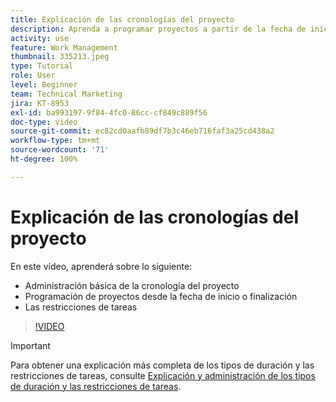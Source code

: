```yaml
---
title: Explicación de las cronologías del proyecto
description: Aprenda a programar proyectos a partir de la fecha de inicio o finalización. A continuación, aprenda cómo la duración, los predecesores y las restricciones de tareas afectan al plan de proyecto.
activity: use
feature: Work Management
thumbnail: 335213.jpeg
type: Tutorial
role: User
level: Beginner
team: Technical Marketing
jira: KT-8953
exl-id: ba993197-9f84-4fc0-86cc-cf849c889f56
doc-type: video
source-git-commit: ec82cd0aafb89df7b3c46eb716faf3a25cd438a2
workflow-type: tm+mt
source-wordcount: '71'
ht-degree: 100%

---
```


# Explicación de las cronologías del proyecto

En este vídeo, aprenderá sobre lo siguiente:

* Administración básica de la cronología del proyecto
* Programación de proyectos desde la fecha de inicio o finalización
* Las restricciones de tareas

>[!VIDEO](https://video.tv.adobe.com/v/335213/?quality=12&learn=on)

>[!IMPORTANT]
>
>Para obtener una explicación más completa de los tipos de duración y las restricciones de tareas, consulte [Explicación y administración de los tipos de duración y las restricciones de tareas](https://experienceleague.adobe.com/docs/workfront-learn/tutorials-workfront/manage-work/intermediate-projects/understand-and-manage-duration-types-and-task-constraints.html?lang=es).
